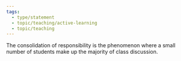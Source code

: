 ```yaml
---
tags:
  - type/statement
  - topic/teaching/active-learning
  - topic/teaching
---
```

The consolidation of responsibility is the phenomenon where a small number of students make up the majority of class discussion.